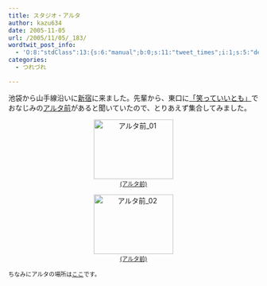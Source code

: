 ```yaml
---
title: スタジオ・アルタ
author: kazu634
date: 2005-11-05
url: /2005/11/05/_183/
wordtwit_post_info:
  - 'O:8:"stdClass":13:{s:6:"manual";b:0;s:11:"tweet_times";i:1;s:5:"delay";i:0;s:7:"enabled";i:1;s:10:"separation";s:2:"60";s:7:"version";s:3:"3.7";s:14:"tweet_template";b:0;s:6:"status";i:2;s:6:"result";a:0:{}s:13:"tweet_counter";i:2;s:13:"tweet_log_ids";a:1:{i:0;i:2159;}s:9:"hash_tags";a:0:{}s:8:"accounts";a:1:{i:0;s:7:"kazu634";}}'
categories:
  - つれづれ

---
```

<div class="section">
<p>
    池袋から山手線沿いに<a href="http://map.yahoo.co.jp/pl?nl=35.41.15.594&el=139.42.27.954&la=1&fi=1&skey=%bf%b7%bd%c9%b1%d8&sc=1" onclick="__gaTracker('send', 'event', 'outbound-article', 'http://map.yahoo.co.jp/pl?nl=35.41.15.594&el=139.42.27.954&la=1&fi=1&skey=%bf%b7%bd%c9%b1%d8&sc=1', '新宿');" target="blank">新宿</a>に来ました。先輩から、東口に<a href="http://ja.wikipedia.org/wiki/%E7%AC%91%E3%81%A3%E3%81%A6%E3%81%84%E3%81%84%E3%81%A8%E3%82%82" onclick="__gaTracker('send', 'event', 'outbound-article', 'http://ja.wikipedia.org/wiki/%E7%AC%91%E3%81%A3%E3%81%A6%E3%81%84%E3%81%84%E3%81%A8%E3%82%82', '「笑っていいとも」');" target="blank">「笑っていいとも」</a>でおなじみの<a href="http://ja.wikipedia.org/wiki/%E3%82%B9%E3%82%BF%E3%82%B8%E3%82%AA%E3%82%A2%E3%83%AB%E3%82%BF" onclick="__gaTracker('send', 'event', 'outbound-article', 'http://ja.wikipedia.org/wiki/%E3%82%B9%E3%82%BF%E3%82%B8%E3%82%AA%E3%82%A2%E3%83%AB%E3%82%BF', 'アルタ前');" target="blank">アルタ前</a>があると聞いていたので、とりあえず集合してみました。
</p>
  
<p>
<center>
<a href="http://image.blog.livedoor.jp/simoom634/imgs/e/c/ecb8af0c.jpg" onclick="__gaTracker('send', 'event', 'outbound-article', 'http://image.blog.livedoor.jp/simoom634/imgs/e/c/ecb8af0c.jpg', '(アルタ前)');" target="blank"><img width="160" alt="アルタ前_01" src="http://image.blog.livedoor.jp/simoom634/imgs/e/c/ecb8af0c-s.jpg" class="pict" height="120" border="0" /><br /><small>(アルタ前)</small></a>
</center>
</p>
  
<p>
</p>
  
<p>
<center>
<a href="http://image.blog.livedoor.jp/simoom634/imgs/8/a/8aaa7f0e.jpg" onclick="__gaTracker('send', 'event', 'outbound-article', 'http://image.blog.livedoor.jp/simoom634/imgs/8/a/8aaa7f0e.jpg', '(アルタ前)');" target="blank"><img width="160" alt="アルタ前_02" src="http://image.blog.livedoor.jp/simoom634/imgs/8/a/8aaa7f0e-s.jpg" class="pict" height="120" border="0" /><br /><small>(アルタ前)</small></a>
</center>
</p></p> 
  
<p>
<small>ちなみにアルタの場所は<a href="http://map.yahoo.co.jp/pl?nl=35.41.22.164&el=139.42.16.261&la=1&fi=1&skey=%a5%b9%a5%bf%a5%b8%a5%aa%a5%a2%a5%eb%a5%bf&sc=1" onclick="__gaTracker('send', 'event', 'outbound-article', 'http://map.yahoo.co.jp/pl?nl=35.41.22.164&el=139.42.16.261&la=1&fi=1&skey=%a5%b9%a5%bf%a5%b8%a5%aa%a5%a2%a5%eb%a5%bf&sc=1', 'ここ');" target="blank">ここ</a>です。</small>
</p>
</div>